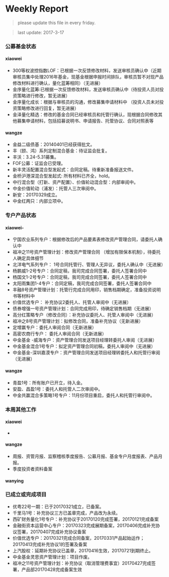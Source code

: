 # Weekly Report

>please update this file in every friday.

>last update: 2017-3-17


### 公募基金状态
#### xiaowei
- 300等权波控指数LOF：已根据一次反馈修改材料，发送审核员确认中（近期审核员集中处理2016年基金，现基金根据申报时间排队，审核员暂不对现产品修改材料进行确认，量化蓝筹相同）（无进展）
- 金序量化蓝筹:已根据一次反馈修改材料，发送审核员确认中（待投资人员对投资策略进行修改，暂无进展）
- 金序量化成长：根据与审核员的沟通，修改募集申请材料中 （投资人员未对投资策略修改进行回复，暂无进展）
- 金泽量化精选：修改的基金合同已经审核员和托管行确认，现根据合同修改其他募集申请材料，包括招募说明书、申请报告、托管协议、合同对照表等
#### wangze
- 金益二级债基：20140401已经获得批文。
- 丰（颐、鸿）系列定制混合基金：待证监会批复。
- 丰沃：3.24-5.31募集。
- FOF公募：证监会已受理。
- 新丰灵活配置混合型发起式：合同定稿。待重新准备报送文件。
- 金桥沪港深混合型发起式: 所有材料已齐全，hold。
- 中行混合型（打新、资产配置）、价值轮动混合型：内部审阅中。
- 中金价值轮动（浦发）：托管人三次审阅中。
- 新安：20170329成立。
- 中金红两只：内部立项中。

### 专户产品状态
#### xiaowei-
- 宁国农业系列专户：根据修改后的产品要素表修改资产管理合同，请委托人确认中
- 祖冲之11号资产管理计划：修改资产管理合同 （增加有限保本机制），待委托人确定具体细节 
- 北洋电气系列专户： 1号合同托管行、管理人无异议，委托人确认中（无进展） 
- 杨鹏威1-2号专户：合同定稿，我司完成合同签署，委托人签署合同中
- 杨国文1-2号专户：合同定稿，我司完成合同签署，委托人签署合同中
- 太阳雨集团1-4专户：合同定稿，我司完成合同签署，委托人签署合同中
- 丰融8号资产管理计划：托管行完成合同用印，销售档期确定，准备投资说明书等材料中
- 价值优选专户： 补充协议2委托人、托管人审阅中（无进展） 
- 债券增强一号资产管理计划：合同完成用印，待确定销售档期（无进展） 
- 高分红策略专户（修改合同）：补充协议委托人、托管人审阅中（无进展） 
- 祖冲之8号资产管理计划：拟修改合同，准备补充协议（无新进展）
- 定增赢专户：委托人审阅合同（无新进展）
- 高密农商行专户： 委托人审阅合同（无新进展）
- 中金基金 -威海专户：资产管理合同发送项目经理转委托人审阅（无进展）
- 中金基金混合1号专户：拟定资产管理合同初稿，委托人审阅中（无进展） 
- 中金基金-深圳嘉漠专户：资产管理合同发送项目经理转委托人和托管行审阅（无进展） 

#### wangze

- 青盈1号：所有账户已开立，待入金。
- 安盈、昌盈1号：委托人和托管人二次审阅中。
- 中金共赢混合多策略1号专户：11月份项目重启，委托人和托管行审阅中。


### 本周其他工作
#### xiaowei
- 
#### wangze
- 周报、资管月报、监察稽核季度报告、公募月报、基金专户月度报表、产品月报。
- 季度投资者资料备案
#### wanying

### 已成立或完成项目
- 优粤22号一期：已于20170321成立，已备案。
- 千里马1号：补充协议三方已盖章完成，产品改为永续。 
- 西矿财务量化1号专户：补充协议于20170120完成签署，20170121完成备案
- 金融街资本运营中心专户：20170323完成展期备案，20170406完成补充协议签署，20170407完成补充协议备案
- 价值优选专户：20170321完成合同备案，20170331产品起始运作；20170413完成补充协议1的签署及备案
- 上汽股权：延期补充协议已盖章，20170416生效，20170721到期终止。
- 中金基金灵思资产管理计划：项目作废。
- 祖冲之11号资产管理计划：补充协议（取消管理费事宜）20170427完成签署，产品部20170428完成备案生效 
